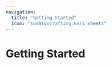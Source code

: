 ```yaml
---
navigation:
  title: "Getting Started"
  icon: "sushigocrafting:nori_sheets"
---
```


# Getting Started

<SubPages />
